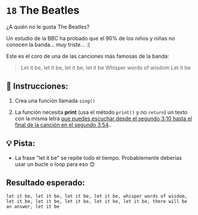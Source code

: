 # `18` The Beatles

¿A quién no le gusta The Beatles?

Un estudio de la BBC ha probado que el 90% de los niños y niñas no conocen la banda... muy triste... :(

Este es el coro de una de las canciones más famosas de la banda:

> Let it be, let it be, let it be, let it be
> Whisper words of wisdom
> Let it be

## 📝 Instrucciones:

1. Crea una función llamada `sing()`

2. La función necesita **print** (usa el método `print()` y no `return`) un texto con la misma letra [que puedes escuchar desde el segundo 3:10 hasta el final de la canción en el segundo 3:54](https://www.youtube.com/watch?v=QDYfEBY9NM4)..

## 💡 Pista:

- La frase "let it be" se repite todo el tiempo. Probablemente deberías usar un bucle o loop para eso 😊
## Resultado esperado:

`let it be, let it be, let it be, let it be, whisper words of wisdom, let it be, let it be, let it be, let it be, let it be, there will be an answer, let it be`



